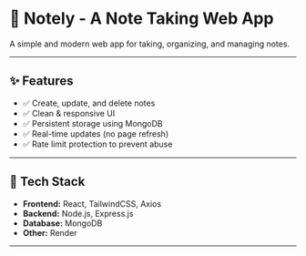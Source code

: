 # 📝 Notely - A Note Taking Web App

A simple and modern web app for taking, organizing, and managing notes.  

---

## ✨ Features
- ✅ Create, update, and delete notes  
- ✅ Clean & responsive UI  
- ✅ Persistent storage using MongoDB  
- ✅ Real-time updates (no page refresh)   
- ✅ Rate limit protection to prevent abuse  

---

## 🚀 Tech Stack
- **Frontend:** React, TailwindCSS, Axios  
- **Backend:** Node.js, Express.js  
- **Database:** MongoDB  
- **Other:** Render  

---

